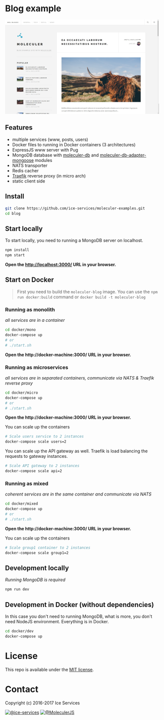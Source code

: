 # Blog example
![Blog screenshot](../assets/screenshots/blog-screenshot.jpg)

## Features
- multiple services (www, posts, users)
- Docker files to running in Docker containers (3 architectures)
- ExpressJS www server with Pug
- MongoDB database with [moleculer-db]() and [moleculer-db-adapter-mongoose]() modules
- NATS transporter
- Redis cacher
- [Traefik](https://traefik.io/) reverse proxy (in micro arch)
- static client side

## Install
```bash
git clone https://github.com/ice-services/moleculer-examples.git
cd blog
```

## Start locally
To start locally, you need to running a MongoDB server on localhost.
```bash
npm install
npm start
```

**Open the [http://localhost:3000/](http://localhost:3000/) URL in your browser.**


## Start on Docker

>First you need to build the `moleculer-blog` image. You can use the `npm run docker:build` command or `docker build -t moleculer-blog`

### Running as monolith 
_all services are in a container_
```bash
cd docker/mono
docker-compose up
# or 
# ./start.sh
```
**Open the http://docker-machine:3000/ URL in your browser.**

### Running as microservices 
_all services are in separated containers, communicate via NATS & Traefik reverse proxy_
```bash
cd docker/micro
docker-compose up
# or 
# ./start.sh
```
**Open the http://docker-machine:3000/ URL in your browser.**

You can scale up the containers
```bash
# Scale users service to 2 instances
docker-compose scale users=2
```

You can scale up the API gateway as well. Traefik is load balancing the requests to gateway instances.
```bash
# Scale API gateway to 2 instances
docker-compose scale api=2
```

### Running as mixed
_coherent services are in the same container and communicate via NATS_
```bash
cd docker/mixed
docker-compose up
# or 
# ./start.sh
```
**Open the http://docker-machine:3000/ URL in your browser.**

You can scale up the containers
```bash
# Scale group1 container to 2 instances
docker-compose scale group1=2
```

## Development locally
_Running MongoDB is required_

```bash
npm run dev
```

## Development in Docker (without dependencies)
In this case you don't need to running MongoDB, what is more, you don't need NodeJS environment. Everything is in Docker.

```bash
cd docker/dev
docker-compose up
```


# License
This repo is available under the [MIT license](https://tldrlegal.com/license/mit-license).

# Contact
Copyright (c) 2016-2017 Ice Services

[![@ice-services](https://img.shields.io/badge/github-ice--services-green.svg)](https://github.com/ice-services) [![@MoleculerJS](https://img.shields.io/badge/twitter-MoleculerJS-blue.svg)](https://twitter.com/MoleculerJS)